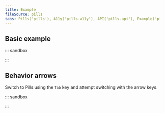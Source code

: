 ```yaml
---
title: Example
fileSource: pills
tabs: Pills('pills'), A11y('pills-a11y'), API('pills-api'), Example('pills-code'), Changelog('pills-changelog')
---
```


## Basic example

::: sandbox

<script lang="tsx">
import React from 'react';
import Pills from '@semcore/ui/pills';
import ThumbUpM from '@semcore/ui/icon/ThumbUp/m';
import ThumbDownM from '@semcore/ui/icon/ThumbDown/m';

export default () => {
  const [choice, setChoice] = React.useState(null);

  return (
    <Pills value={choice} onChange={setChoice}>
      <Pills.Item value={'like'}>
        <Pills.Item.Addon tag={ThumbUpM} />
        <Pills.Item.Text>Like</Pills.Item.Text>
      </Pills.Item>
      <Pills.Item value={null}>Don't care</Pills.Item>
      <Pills.Item value={'dislike'}>
        <Pills.Item.Addon tag={ThumbDownM} />
        <Pills.Item.Text>Dislike</Pills.Item.Text>
      </Pills.Item>
    </Pills>
  );
};
</script>

:::

## Behavior arrows

Switch to Pills using the `Tab` key and attempt switching with the arrow keys.

::: sandbox

<script lang="tsx">
import React from 'react';
import Pills from '@semcore/ui/pills';
import { Flex } from '@semcore/ui/flex-box';
import { Text } from '@semcore/ui/typography';

export default () => {
  return (
    <Flex gap={5}>
      <Flex gap={2} direction='column'>
        <Text size={200}>Behavior like "radio"</Text>
        <Pills behavior='radio' defaultValue='1'>
          <Pills.Item value='1'>Pill 1</Pills.Item>
          <Pills.Item value='2'>Pill 2</Pills.Item>
          <Pills.Item value='3'>Pill 3</Pills.Item>
        </Pills>
      </Flex>

      <Flex gap={2} direction='column'>
        <Text size={200}>Behavior like "tabs"</Text>
        <Pills behavior='tabs' defaultValue='1'>
          <Pills.Item value='1'>Pill 1</Pills.Item>
          <Pills.Item value='2'>Pill 2</Pills.Item>
          <Pills.Item value='3'>Pill 3</Pills.Item>
        </Pills>
      </Flex>
    </Flex>
  );
};
</script>

:::
